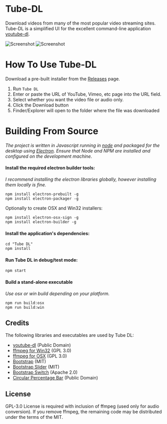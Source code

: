 # Tube-DL

Download videos from many of the most popular video streaming sites. Tube-DL is a simplified UI for the excellent command-line application [youtube-dl](https://rg3.github.io/youtube-dl/).

![Screenshot](https://raw.github.com/jasonhinkle/Tube-DL/master/assets/images/screenshot-1.png)
![Screenshot](https://raw.github.com/jasonhinkle/Tube-DL/master/assets/images/screenshot-2.png)

# How To Use Tube-DL

Download a pre-built installer from the [Releases](https://github.com/jasonhinkle/Tube-DL/releases) page.

1. Run `Tube DL`
2. Enter or paste the URL of YouTube, Vimeo, etc page into the URL field.
3. Select whether you want the video file or audio only.
4. Click the Download button
5. Finder/Explorer will open to the folder where the file was downloaded

# Building From Source

*The project is written in Javascript running in [node](https://nodejs.org/) and packaged for the desktop using [Electron](http://electron.atom.io/). Ensure that Node and NPM are installed and configured on the development machine.*

#### Install the required electron builder tools:

*I recommend installing the electron libraries globally, however installing them locally is fine.*

```
npm install electron-prebuilt -g
npm install electron-packager -g
```

Optionally to create OSX and Win32 installers:
```
npm install electron-osx-sign -g
npm install electron-builder -g
```

#### Install the application's dependencies:

```
cd "Tube DL"
npm install
```

#### Run Tube DL in debug/test mode:

```
npm start
```

#### Build a stand-alone executable

*Use osx or win build depending on your platform.*

```
npm run build:osx
npm run build:win
```

## Credits

The following libraries and executables are used by Tube DL:

* [youtube-dl](https://github.com/rg3/youtube-dl) (Public Domain)
* [ffmpeg for Win32](http://ffmpeg.zeranoe.com/builds/) (GPL 3.0)
* [ffmpeg for OSX](https://evermeet.cx/ffmpeg/) (GPL 3.0)
* [Bootstrap](http://getbootstrap.com/) (MIT)
* [Bootstrap Slider](https://github.com/seiyria/bootstrap-slider) (MIT)
* [Bootstrap Switch](http://www.bootstrap-switch.org/) (Apache 2.0)
* [Circular Percentage Bar](http://www.cssscript.com/pure-css-circular-percentage-bar/) (Public Domain)

## License

GPL-3.0 License is required with inclusion of ffmpeg (used only for audio conversion). If you remove ffmpeg, the remaining code may be distributed under the terms of the MIT.

